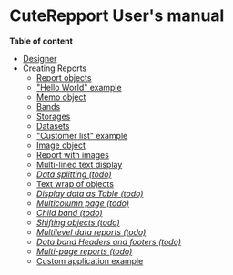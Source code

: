 CuteRepport User's manual
====
**Table of content**
* [Designer](designer.md)
* Creating Reports
  * [Report objects](report_objects.md)
  * ["Hello World" example](hello_world.md)
  * [Memo object](memo_object.md)
  * [Bands ](bands.md)
  * [Storages](storages.md)
  * [Datasets](datasets.md)
  * ["Customer list" example](customerlist_example.md)
  * [Image object](image_object.md)
  * [Report with images](report_with_images.md)
  * [Multi-lined text display](multilined_text.md)
  * [_Data splitting (todo)_](data_splitting.md)
  * [Text wrap of objects](text_wrap_of_objects.md)
  * [_Display data as Table (todo)_](data_as_table.md)
  * [_Multicolumn page (todo)_](multicolumn_page.md)
  * [_Child band (todo)_](child_band.md)
  * [_Shifting objects (todo)_](shifting_objects.md)
  * [_Multilevel data reports (todo)_](data_multilevel.md)
  * [_Data band Headers and footers (todo)_](data_headers_and_footers.md)
  * [_Multi-page reports (todo)_](multipage_reports.md)
  * [Custom application example](custom_application_example.md)
